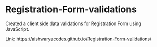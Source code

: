 # Registration-Form-validations
Created a client side data validations for Registration Form using JavaScript.

Link:  https://aishwaryacodes.github.io/Registration-Form-validations/ 


